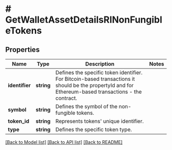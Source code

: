 # # GetWalletAssetDetailsRINonFungibleTokens

## Properties

Name | Type | Description | Notes
------------ | ------------- | ------------- | -------------
**identifier** | **string** | Defines the specific token identifier. For Bitcoin-based transactions it should be the propertyId and for Ethereum-based transactions - the contract. |
**symbol** | **string** | Defines the symbol of the non-fungible tokens. |
**token_id** | **string** | Represents tokens&#39; unique identifier. |
**type** | **string** | Defines the specific token type. |

[[Back to Model list]](../../README.md#models) [[Back to API list]](../../README.md#endpoints) [[Back to README]](../../README.md)
